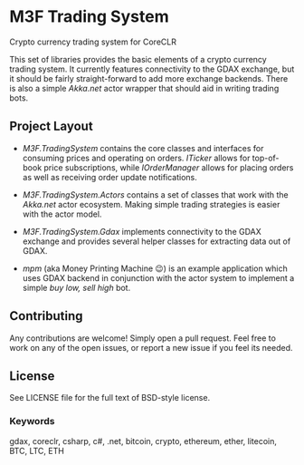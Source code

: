 # M3F Trading System


Crypto currency trading system for CoreCLR


This set of libraries provides the basic elements of
a crypto currency trading system. It currently features
connectivity to the GDAX exchange, but it should be 
fairly straight-forward to add more exchange backends.
There is also a simple _Akka.net_ actor wrapper that
should aid in writing trading bots.

## Project Layout

* *M3F.TradingSystem* contains the core classes and interfaces
  for consuming prices and operating on orders.
  _ITicker_ allows for top-of-book price subscriptions, while 
  _IOrderManager_ allows for placing orders as well as receiving
  order update notifications.

* *M3F.TradingSystem.Actors* contains a set of classes that
  work with the _Akka.net_ actor ecosystem. Making simple trading
  strategies is easier with the actor model.
  
* *M3F.TradingSystem.Gdax* implements connectivity to the GDAX
  exchange and provides several helper classes for extracting
  data out of GDAX.
  
* *mpm* (aka Money Printing Machine 😉) is an example application
  which uses GDAX backend in conjunction with the actor system
  to implement a simple _buy low, sell high_ bot.
  

## Contributing

Any contributions are welcome! Simply open a pull request.
Feel free to work on any of the open issues, or report a new
issue if you feel its needed.


## License

See LICENSE file for the full text of BSD-style license.


### Keywords

gdax, coreclr, csharp, c#, .net, bitcoin, crypto, ethereum, ether, litecoin,
BTC, LTC, ETH

